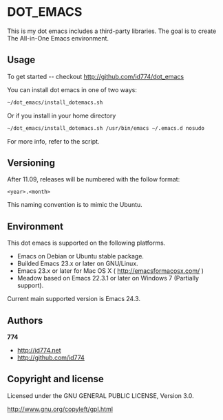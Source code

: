 DOT_EMACS
=========

This is my dot emacs includes a third-party libraries.
The goal is to create The All-in-One Emacs environment.


Usage
-----

To get started -- checkout http://github.com/id774/dot_emacs

You can install dot emacs in one of two ways:

``` html
~/dot_emacs/install_dotemacs.sh
```

Or if you install in your home directory

``` html
~/dot_emacs/install_dotemacs.sh /usr/bin/emacs ~/.emacs.d nosudo
```

For more info, refer to the script.


Versioning
----------

After 11.09, releases will be numbered with the follow format:

`<year>.<month>`

This naming convention is to mimic the Ubuntu.


Environment
-----------

This dot emacs is supported on the following platforms.

+ Emacs on Debian or Ubuntu stable package.
+ Builded Emacs 23.x or later on GNU/Linux.
+ Emacs 23.x or later for Mac OS X ( http://emacsformacosx.com/ )
+ Meadow based on Emacs 22.3.1 or later on Windows 7 (Partially support).

Current main supported version is Emacs 24.3.


Authors
-------

**774**

+ http://id774.net
+ http://github.com/id774


Copyright and license
---------------------

Licensed under the GNU GENERAL PUBLIC LICENSE, Version 3.0.

  http://www.gnu.org/copyleft/gpl.html


